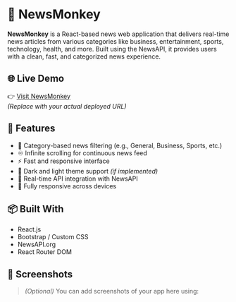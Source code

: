# 📰 NewsMonkey

**NewsMonkey** is a React-based news web application that delivers real-time news articles from various categories like business, entertainment, sports, technology, health, and more. Built using the NewsAPI, it provides users with a clean, fast, and categorized news experience.

## 🌐 Live Demo

👉 [Visit NewsMonkey](https://your-vercel-link.vercel.app)  
_(Replace with your actual deployed URL)_

## 🚀 Features

- 🔎 Category-based news filtering (e.g., General, Business, Sports, etc.)
- ♾️ Infinite scrolling for continuous news feed
- ⚡ Fast and responsive interface
- 🌙 Dark and light theme support *(if implemented)*
- 📰 Real-time API integration with NewsAPI
- 📱 Fully responsive across devices

## 📦 Built With

- React.js
- Bootstrap / Custom CSS
- NewsAPI.org
- React Router DOM

## 📸 Screenshots

> *(Optional)* You can add screenshots of your app here using:
